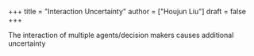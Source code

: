 +++
title = "Interaction Uncertainty"
author = ["Houjun Liu"]
draft = false
+++

The interaction of multiple agents/decision makers causes additional uncertainty
